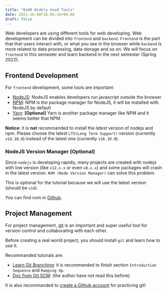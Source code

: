 ```yaml
---
title: "0x00 Widely Used Tools"
date: 2021-10-08T16:05:16+08:00
draft: false 
---
```


Web developers are using different tools for web developing. Web development can be divided into `frontend` and `backend`. `Frontend` is the part that that users interact with, or what you see in the browser while `backend` is more related to data processing, data storage and so on. We will focus on `frontend` in this semester and learn backend in the next semester (Spring 2022).

## Frontend Development

For `frontend` development, some tools are important:

- [NodeJS](https://nodejs.org): NodeJS enables developers run javascript outside the browser
- [NPM](https://nodejs.org): NPM is the package manager for NodeJS, it will be installed with NodeJS by default
- [Yarn](https://yarnpkg.com): **[Optional]** Yarn is another package manager like NPM and it seems better that NPM

**Notice**: it is **not** recommanded to install the _latest_ version of nodejs and npm. Please choose the latest `LTS(Long Term Support)` version (currently `v14.18.0`) instead of the latest one (currently `v16.10.0`).

### NodeJS Version Manager (Optional)

Since `nodejs` is developing rapidly, many projects are created with nodejs with low version (like `v12.x.x` or even `v8.x.x`) and some packages will crash in the latest version. `NVM (Node Version Manager)` can solve this problem.

This is optional for the tutorial because we will use the latest version (should be `v14`).

You can find nvm in [Github](https://github.com/nvm-sh/nvm).

## Project Management

For project management, [git](https://git-scm.com) is an important and super useful tool for version control and collaborating with each other.

Before creating a real world project, you should install `git` and learn how to use it.

Recommanded tutorials are:
- [Learn Git Branching](https://learngitbranching.js.org/): it is recommanded to finish section `Introduction Sequence` and `Ramping Up`.
- [Doc from Git SCM](https://git-scm.com/doc): (the author have not read this before).

It is also recommanded to [create a Github account](https://github.com/signup) for practicing git!
